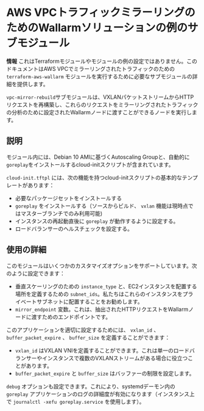 # AWS VPCトラフィックミラーリングのためのWallarmソリューションの例のサブモジュール

**情報** これはTerraformモジュールやモジュールの例の設定ではありません。このドキュメントはAWS VPCでミラーリングされたトラフィックのための `terraform-aws-wallarm` モジュールを実行するために必要なサブモジュールの詳細を提供します。

`vpc-mirror-rebuild`サブモジュールは、VXLANパケットストリームからHTTPリクエストを再構築し、これらのリクエストをミラーリングされたトラフィックの分析のために設定されたWallarmノードに渡すことができるノードを実行します。

## 説明

モジュール内には、Debian 10 AMIに基づくAutoscaling Groupと、自動的に `goreplay`をインストールするcloud-initスクリプトが含まれています。

`cloud-init.tftpl` には、次の機能を持つcloud-initスクリプトの基本的なテンプレートがあります：

* 必要なパッケージセットをインストールする
* `goreplay` をインストールする（ソースからビルド、 `vxlan` 機能は現時点ではマスターブランチでのみ利用可能)
* インスタンスの再起動直後に `goreplay` が動作するように設定する。
* ロードバランサーのヘルスチェックを設定する。

## 使用の詳細

このモジュールはいくつかのカスタマイズオプションをサポートしています。次のように設定できます：

* 垂直スケーリングのための `instance_type` と、EC2インスタンスを配置する場所を定義するための `subnet_ids`。私たちはこれらのインスタンスをプライベートサブネットに配置することをお勧めします。
* `mirror_endpoint` 変数。これは、抽出されたHTTPリクエストをWallarmノードに渡すためのエンドポイントです。

このアプリケーションを適切に設定するためには、 `vxlan_id` 、 `buffer_packet_expire` 、 `buffer_size` を定義することができます：

* `vxlan_id` はVXLAN VNIを定義することができます。これは単一のロードバランサーやインスタンスで複数のVXLANストリームがある場合に役立つことがあります。
* `buffer_packet_expire` と `buffer_size` はバッファーの制限を設定します。

`debug` オプションも設定できます。これにより、systemdデーモン内の `goreplay` アプリケーションのログの詳細度が有効になります（インスタンス上で `journalctl -xefu goreplay.service` を使用します）。